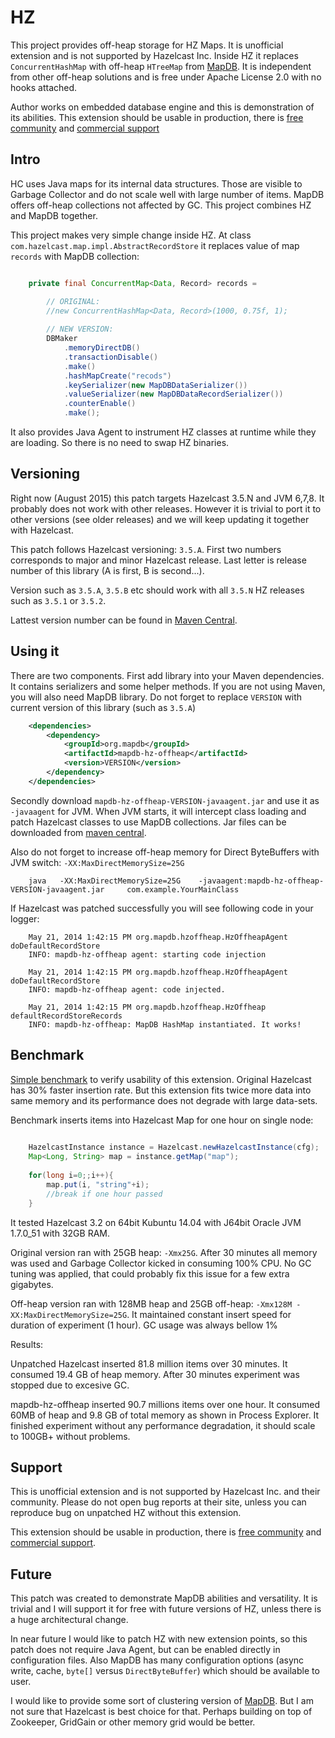 HZ
=====

This project provides off-heap storage for HZ Maps. It is unofficial extension and is not supported by 
Hazelcast Inc.  Inside HZ it replaces `ConcurrentHashMap`  with off-heap `HTreeMap` from [MapDB](http://www.mapdb.org). 
It is independent from other off-heap solutions and is free under Apache License 2.0 with no hooks attached. 

Author works on embedded database engine and this is demonstration of its abilities.
This extension should be usable in production, there is [free community](https://github.com/jankotek/mapdb-hz-offheap/issues) 
and [commercial support](http://www.kotek.net/consulting/)     

Intro
---------
HC uses Java maps for its internal data structures. Those are visible to Garbage Collector and do not scale well 
 with large number of items. MapDB offers off-heap collections not affected by GC. This project combines HZ and MapDB together.
  
This project makes very simple change inside HZ. At class `com.hazelcast.map.impl.AbstractRecordStore` it replaces value of 
map `records` with MapDB collection:
 
```java

    private final ConcurrentMap<Data, Record> records = 

        // ORIGINAL: 
        //new ConcurrentHashMap<Data, Record>(1000, 0.75f, 1);
        
        // NEW VERSION:         
        DBMaker
            .memoryDirectDB()
            .transactionDisable()
            .make()
            .hashMapCreate("recods")
            .keySerializer(new MapDBDataSerializer())
            .valueSerializer(new MapDBDataRecordSerializer())
            .counterEnable()
            .make();
```

It also provides Java Agent to instrument HZ classes at runtime  while they are loading. 
So there is no need to swap HZ binaries. 

Versioning
-------------

Right now (August 2015) this patch targets Hazelcast 3.5.N and JVM 6,7,8. It probably does not work with other releases. However it is trivial 
to port it to other versions (see older releases) and we will keep updating it together with Hazelcast. 

This patch follows Hazelcast versioning: `3.5.A`. First two numbers corresponds to major and minor Hazelcast release.
Last letter is release number of this library (A is first, B is second...). 

Version such as `3.5.A`, `3.5.B` etc should work with all `3.5.N` HZ releases such as `3.5.1` or `3.5.2`. 

Lattest version number can be found in [Maven Central](http://mvnrepository.com/artifact/org.mapdb/mapdb-hz-offheap).

Using it
---------

There are two components. First add library into your Maven dependencies. It contains serializers and some helper methods.
If you are not using Maven, you will also need MapDB library. Do not forget to replace `VERSION` 
with current version of this library (such as `3.5.A`)

```xml
    <dependencies>
        <dependency>
            <groupId>org.mapdb</groupId>
            <artifactId>mapdb-hz-offheap</artifactId>
            <version>VERSION</version>
        </dependency>
    </dependencies>
```

Secondly download `mapdb-hz-offheap-VERSION-javaagent.jar` and use it as `-javaagent` for JVM. When JVM starts, 
it will intercept class loading and patch Hazelcast classes to use MapDB collections. 
Jar files can be downloaded from [maven central](http://search.maven.org/#browse%7C1316374908). 

Also do not forget to increase off-heap memory for Direct ByteBuffers with JVM switch: `-XX:MaxDirectMemorySize=25G`

```
    java   -XX:MaxDirectMemorySize=25G    -javaagent:mapdb-hz-offheap-VERSION-javaagent.jar     com.example.YourMainClass
```


If Hazelcast was patched successfully you will see following code in your logger:
 
```
    May 21, 2014 1:42:15 PM org.mapdb.hzoffheap.HzOffheapAgent doDefaultRecordStore
    INFO: mapdb-hz-offheap agent: starting code injection
    
    May 21, 2014 1:42:15 PM org.mapdb.hzoffheap.HzOffheapAgent doDefaultRecordStore
    INFO: mapdb-hz-offheap agent: code injected.
    
    May 21, 2014 1:42:15 PM org.mapdb.hzoffheap.HzOffheap defaultRecordStoreRecords
    INFO: mapdb-hz-offheap: MapDB HashMap instantiated. It works!
```

Benchmark
------------


[Simple benchmark](https://github.com/jankotek/mapdb-hz-offheap/blob/master/src/test/java/org/mapdb/hzoffheap/Benchmark.java)
to verify usability of this extension. Original Hazelcast has 30% faster insertion rate.
But this extension fits twice more data into same memory and its performance does not degrade with large data-sets.

Benchmark inserts items into Hazelcast Map for one hour on single node:

```java  
    
    HazelcastInstance instance = Hazelcast.newHazelcastInstance(cfg);
    Map<Long, String> map = instance.getMap("map");
  
    for(long i=0;;i++){
        map.put(i, "string"+i);
        //break if one hour passed
    }
```

It tested Hazelcast 3.2 on 64bit Kubuntu 14.04 with J64bit Oracle JVM 1.7.0_51 with 32GB RAM.

Original version ran with 25GB heap: `-Xmx25G`. After 30 minutes all memory was used and Garbage Collector kicked in consuming 100% CPU. 
No GC tuning was applied, that could probably fix this issue for a few extra gigabytes. 

Off-heap version ran with 128MB heap and 25GB off-heap: `-Xmx128M -XX:MaxDirectMemorySize=25G`. It maintained constant 
insert speed for duration of experiment (1 hour). GC usage was always bellow 1%

Results:

Unpatched Hazelcast inserted  81.8 million items over 30 minutes. It consumed 19.4 GB of heap memory. After 30 minutes experiment was stopped due to excesive GC.

mapdb-hz-offheap inserted 90.7 millions items over one hour. It consumed 60MB of heap and 9.8 GB of total memory as shown in Process Explorer. 
It finished experiment without any performance degradation, it should scale to 100GB+ without problems.   

Support 
---------

This is unofficial extension and is not supported by Hazelcast Inc. and their community.
Please do not open bug reports at their site, unless you can reproduce bug on unpatched HZ without this extension. 

This extension should be usable in production, 
there is [free community](https://github.com/jankotek/mapdb-hz-offheap/issues) 
and [commercial support](http://www.kotek.net/consulting/).
     

Future
----------

This patch was created to demonstrate MapDB abilities and versatility. It is trivial and I will support it 
for free with future versions of HZ, unless there is a huge architectural change.

In near future I would like to patch HZ with new extension points, so this patch does not require Java Agent, 
but can be enabled directly in configuration files. Also MapDB has many configuration options
(async write, cache, `byte[]` versus `DirectByteBuffer`) which should be available to user. 

I would like to provide some sort of clustering version of [MapDB](http://www.mapdb.org). 
But I am not sure that Hazelcast is best choice for that. 
Perhaps building on top of Zookeeper, GridGain or other memory grid would be better. 


 
 